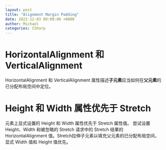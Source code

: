 ```yaml
---
layout: post
title: "Alignment Margin Padding"
date: 2022-12-03 09:09:00 +0800
author: Michael
categories: CSharp
---
```


# HorizontalAlignment 和 VerticalAlignment
HorizontalAlignment 和 VerticalAlignment 属性描述**子元素**应当如何在**父元素**的已分配布局空间中定位。

# Height 和 Width 属性优先于 Stretch 
元素上显式设置的 Height 和 Width 属性优先于 Stretch 属性值。 尝试设置 Height、Width 和被忽略的 Stretch 请求中的 Stretch 结果的 HorizontalAlignment 值。Stretch拉伸子元素以填充父元素的已分配布局空间，显式 Width 值和 Height 值优先。

